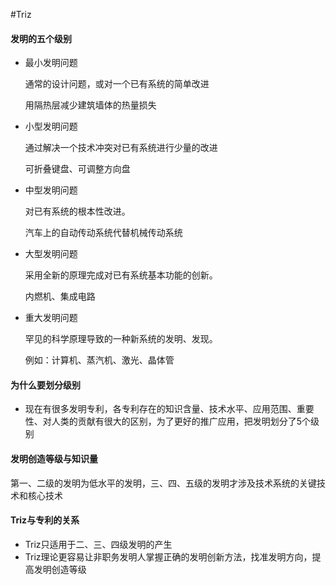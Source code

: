 #Triz

#### 发明的五个级别

- 最小发明问题

    通常的设计问题，或对一个已有系统的简单改进

    用隔热层减少建筑墙体的热量损失

- 小型发明问题

    通过解决一个技术冲突对已有系统进行少量的改进

    可折叠键盘、可调整方向盘

- 中型发明问题

    对已有系统的根本性改进。

    汽车上的自动传动系统代替机械传动系统

- 大型发明问题

    采用全新的原理完成对已有系统基本功能的创新。

    内燃机、集成电路

- 重大发明问题

    罕见的科学原理导致的一种新系统的发明、发现。

    例如：计算机、蒸汽机、激光、晶体管

#### 为什么要划分级别

- 现在有很多发明专利，各专利存在的知识含量、技术水平、应用范围、重要性、对人类的贡献有很大的区别，为了更好的推广应用，把发明划分了5个级别

#### 发明创造等级与知识量

   第一、二级的发明为低水平的发明，三、四、五级的发明才涉及技术系统的关键技术和核心技术

#### Triz与专利的关系

- Triz只适用于二、三、四级发明的产生
- Triz理论更容易让非职务发明人掌握正确的发明创新方法，找准发明方向，提高发明创造等级
